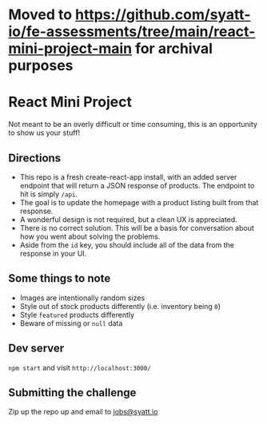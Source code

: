 # Moved to https://github.com/syatt-io/fe-assessments/tree/main/react-mini-project-main for archival purposes

# React Mini Project

Not meant to be an overly difficult or time consuming, this is an opportunity to show us your stuff!

## Directions
- This repo is a fresh create-react-app install, with an added server endpoint that will return a JSON response of products. The endpoint to hit is simply `/api`.
- The goal is to update the homepage with a product listing built from that response.
- A wonderful design is not required, but a clean UX is appreciated.
- There is no correct solution. This will be a basis for conversation about how you went about solving the problems. 
- Aside from the `id` key, you should include all of the data from the response in your UI.

## Some things to note
- Images are intentionally random sizes
- Style out of stock products differently (i.e. inventory being `0`)
- Style `featured` products differently
- Beware of missing or `null` data

## Dev server
`npm start` and visit `http://localhost:3000/`

## Submitting the challenge
Zip up the repo up and email to jobs@syatt.io


